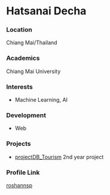 # Hatsanai Decha

### Location

Chiang Mai/Thailand

### Academics

Chiang Mai University

### Interests

- Machine Learning, AI

### Development

- Web

### Projects

- [projectDB_Tourism](https://github.com/roshannsp/projectDB_Tourism) 2nd year project

### Profile Link

[roshannsp](https://github.com/roshannsp)